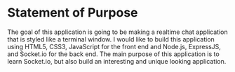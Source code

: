 # Statement of Purpose

The goal of this application is going to be making a realtime chat application that is styled like a terminal window. I would like to build this application using HTML5, CSS3, JavaScript for the front end and Node.js, ExpressJS, and Socket.io for the back end. The main purpose of this application is to learn Socket.io, but also build an interesting and unique looking application.
